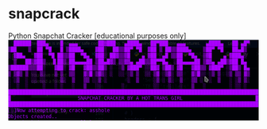 # snapcrack
Python Snapchat Cracker [educational purposes only]
![penis](Screenshot_20210730_094243.png)
